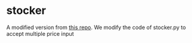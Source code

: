# stocker
A modified version from [this repo](https://github.com/koreal6803/Stocker). We modify the code of stocker.py to accept multiple price input
